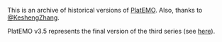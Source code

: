 This is an archive of historical versions of [PlatEMO](https://github.com/BIMK/PlatEMO). Also, thanks to [@KeshengZhang](https://github.com/KeshengZhang).

PlatEMO v3.5 represents the final version of the third series (see [here](https://github.com/BIMK/PlatEMO/blob/master/Doc/releasenote.md)).

